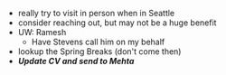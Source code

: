 - really try to visit in person when in Seattle
- consider reaching out, but may not be a huge benefit
- UW: Ramesh
	- Have Stevens call him on my behalf
- lookup the Spring Breaks (don't come then)
- ***Update CV and send to Mehta***